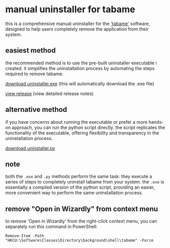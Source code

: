 # manual uninstaller for tabame

this is a comprehensive manual uninstaller for the ['tabame'](https://github.com/Far-Se/tabame) software, designed to help users completely remove the application from their system.

## easiest method

the recommended method is to use the pre-built uninstaller executable i created. it simplifies the uninstallation process by automating the steps required to remove tabame.

[download uninstaller.exe](https://github.com/moroii69/uninstaller/releases/download/v1/uninstaller.exe) (this will automatically download the .exe file)

[view release](https://github.com/moroii69/uninstaller/releases/tag/v1) (view detailed release notes)

## alternative method

if you have concerns about running the executable or prefer a more hands-on approach, you can run the python script directly. the script replicates the functionality of the executable, offering flexibility and transparency in the uninstallation process.

[download uninstaller.py](https://github.com/moroii69/uninstaller/blob/main/uninstaller.py)

## note

both the `.exe` and `.py` methods perform the same task: they execute a series of steps to completely uninstall tabame from your system. the `.exe` is essentially a compiled version of the python script, providing an easier, more convenient way to perform the same uninstallation process.

## remove "Open in Wizardly" from context menu

to remove 'Open in Wizardly' from the right-click context menu, you can separately run this command in PowerShell:
```
Remove-Item -Path "HKCU:\Software\Classes\Directory\background\shell\tabame" -Force
```
